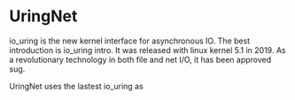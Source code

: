 # UringNet

io_uring is the new kernel interface for asynchronous IO. The best introduction is io_uring intro. It was released with linux kernel 5.1 in 2019. As a revolutionary technology in both file and net I/O, it has been approved sug. 

UringNet uses the lastest io_uring as 
